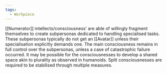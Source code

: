```yaml
---
tags:
  - Workpiece
---
```

[[Numerator]] intellects/consciousness’ are able of willingly fragment themselves to create subpersonas dedicated to handling specialised tasks. 
These subpersonas typically do not get an [[Avatar]] unless their specialisation explicitly demands one. 
The main consciousness remains in full control over the subpersonas, unless a case of catastrophic failure occurred. 
It may be possible for the consciousnesses to develop a shared space akin to plurality as observed in humanoids. 
Split consciousnesses are required to be stabilised through multiple measures. 